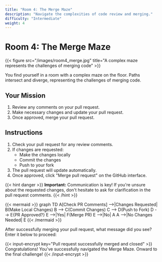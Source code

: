 ```yaml
---
title: "Room 4: The Merge Maze"
description: "Navigate the complexities of code review and merging."
difficulty: "Intermediate"
weight: 4
---
```


# Room 4: The Merge Maze

{{< figure src="/images/room4_merge.jpg" title="A complex maze represents the challenges of merging code" >}}

You find yourself in a room with a complex maze on the floor. Paths intersect and diverge, representing the challenges of merging code.

## Your Mission

1. Review any comments on your pull request.
2. Make necessary changes and update your pull request.
3. Once approved, merge your pull request.

## Instructions

1. Check your pull request for any review comments.
2. If changes are requested:
   - Make the changes locally
   - Commit the changes
   - Push to your fork
3. The pull request will update automatically.
4. Once approved, click "Merge pull request" on the GitHub interface.

{{< hint danger >}}
**Important:** Communication is key! If you're unsure about the requested changes, don't hesitate to ask for clarification in the pull request comments.
{{< /hint >}}

{{< mermaid >}}
graph TD
    A[Check PR Comments] -->|Changes Requested| B(Make Local Changes)
    B --> C(Commit Changes)
    C --> D(Push to Fork)
    D --> E{PR Approved?}
    E -->|Yes| F(Merge PR)
    E -->|No| A
    A -->|No Changes Needed| E
{{< /mermaid >}}

After successfully merging your pull request, what message did you see? Enter it below to proceed:

{{< input-encrypt key="Pull request successfully merged and closed" >}}
Congratulations! You've successfully navigated the Merge Maze. Onward to the final challenge!
{{< /input-encrypt >}}